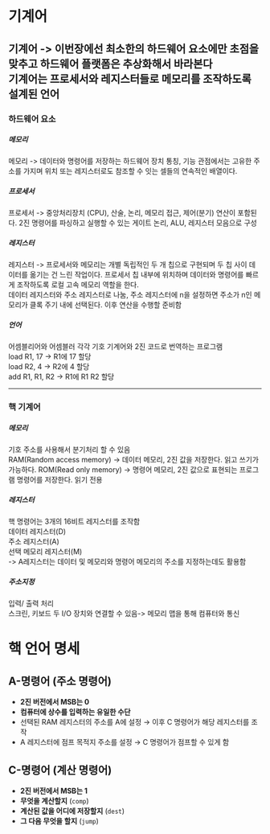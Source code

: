 
# 기계어

기계어 -> 이번장에선 최소한의 하드웨어 요소에만 초점을 맞추고 하드웨어 플랫폼은 추상화해서 바라본다  
기계어는 프로세서와 레지스터들로 메모리를 조작하도록 설계된 언어
---
### 하드웨어 요소

##### 메모리

메모리 -> 데이터와 명령어를 저장하는 하드웨어 장치 통칭, 기능 관점에서는 고유한 주소를 가지며 위치 또는 레지스터로도 참조할 수 잇는 셀들의 연속적인 배열이다.

##### 프로세서

프로세서 -> 중앙처리장치 (CPU), 산술, 논리, 메모리 접근, 제어(분기) 연산이 포함된다. 2진 명령어를 파싱하고 실행할 수 있는 게이트 논리, ALU, 레지스터 모음으로 구성

##### 레지스터

레지스터 -> 프로세서와 메모리는 개별 독립적인 두 개 칩으로 구현되며 두 칩 사이 데이터를 옮기는 건 느린 작업이다. 프로세서 칩 내부에 위치하며 데이터와 명령어를 빠르게 조작하도록 로컬 고속 메모리 역할을 한다.  
데이터 레지스터와 주소 레지스터로 나눔, 주소 레지스터에 n을 설정하면 주소가 n인 메모리가 클록 주기 내에 선택된다. 이후 연산을 수행할 준비함

##### 언어
어셈블리어와 어셈블러 각각 기호 기계어와 2진 코드로 번역하는 프로그램  
load R1, 17 -> R1에 17 할당  
load R2, 4 -> R2에 4 할당  
add R1, R1, R2 -> R1에 R1 R2 할당  

---

### 핵 기계어

##### 메모리
기호 주소를 사용해서 분기처리 할 수 있음  
RAM(Random access memory) -> 데이터 메모리, 2진 값을 저장한다. 읽고 쓰기가 가능하다.
ROM(Read only memory) -> 명령어 메모리, 2진 값으로 표현되는 프로그램 명령어를 저장한다.  읽기 전용

##### 레지스터

핵 명령어는 3개의 16비트 레지스터를 조작함  
데이터 레지스터(D)  
주소 레지스터(A)  
선택 메모리 레지스터(M)  
-> A레지스터는 데이터 및 메모리와 명령어 메모리의 주소를 지정하는데도 활용함  

##### 주소지정

입력/ 출력 처리  
스크린, 키보드 두 I/O 장치와 연결할 수 있음-> 메모리 맵을 통해 컴퓨터와 통신


# 핵 언어 명세

## A-명령어 (주소 명령어)
- **2진 버전에서 MSB는 0**
- **컴퓨터에 상수를 입력하는 유일한 수단**
- 선택된 RAM 레지스터의 주소를 A에 설정 → 이후 C 명령어가 해당 레지스터를 조작
- A 레지스터에 점프 목적지 주소를 설정 → C 명령어가 점프할 수 있게 함

## C-명령어 (계산 명령어)
- **2진 버전에서 MSB는 1**
- **무엇을 계산할지** (`comp`)
- **계산된 값을 어디에 저장할지** (`dest`)
- **그 다음 무엇을 할지** (`jump`)
